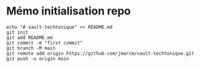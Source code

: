 # Mémo initialisation repo
```shell
echo "# vault-techtonique" >> README.md
git init
git add README.md
git commit -m "first commit"
git branch -M main
git remote add origin https://github.com/jmarcm/vault-techtonique.git
git push -u origin main
```

